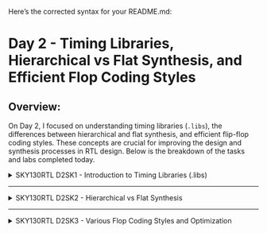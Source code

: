 Here’s the corrected syntax for your README.md:

# Day 2 - Timing Libraries, Hierarchical vs Flat Synthesis, and Efficient Flop Coding Styles

## Overview:
On Day 2, I focused on understanding timing libraries (`.libs`), the differences between hierarchical and flat synthesis, and efficient flip-flop coding styles. These concepts are crucial for improving the design and synthesis processes in RTL design. Below is the breakdown of the tasks and labs completed today.

<details>
  <summary>SKY130RTL D2SK1 - Introduction to Timing Libraries (.libs)</summary>

  ### Introduction to .lib Files (Parts 1-3)
  - Studied the structure and significance of `.lib` files, which are essential for timing analysis and cell characterization.
  - Analyzed timing arcs, cell delays, and power information contained in `.lib` files.
  - Explanation of .lib library:
     - File path: `!gvim ../mylib/lib/sky130_fd_sc_hd__tt_025C_1v80.lib`
     - Key breakdown:
       - `tt`: typical (Process)
       - `025C`: 77 °F (Temperature)
       - `1v80`: Voltage
     - ![lib filename explanation](https://github.com/user-attachments/assets/8e2fac9d-6ef7-4dce-8e20-e829e6c7bbef)
       <img width="594" alt="Screenshot 2024-10-23 at 10 48 57 AM" src="https://github.com/user-attachments/assets/b45fc544-f0ea-4148-ae2c-7318dc72fc6f">
  - The logic gate `sky130_fd_sc_hd__a2111o_1`:
     - Has 5 inputs (A1, A2, B1, C1, D1), resulting in 2^5 = 32 possible input combinations.
     - Gate function explained:
       - `a2111o`:
         - `a`: represents the AND gate.
         - `o`: represents the OR gate.
         - `2111`: indicates the structure:
           - Two inputs (A1, A2) go into an AND gate.
           - The result of the AND gate feeds into the first input of a 4-input OR gate (A1, A2, B1, C1, D1).
     - ![Gate explanation](https://github.com/user-attachments/assets/65f2c6bb-37e8-4b5a-9481-8261973ef198)
     - As the number of gates increases, the area also increases, i.e., a larger cell is employing wider transistors.
     - Wider cells are faster but require larger areas and consume more power.
     - Smaller cells have more delay but require less area and consume less power.
     - <img width="1392" alt="Screenshot 2024-10-23 at 11 32 28 AM" src="https://github.com/user-attachments/assets/487a0c75-c2db-4eae-9e8a-a0f992110ac2">

</details>

----------------------------------------------------------------------------------------------------------------------------------------------------------------------------

<details>
  <summary>SKY130RTL D2SK2 - Hierarchical vs Flat Synthesis</summary>

  ### Hierarchical vs Flat Synthesis (Parts 1-2)
  - Understood how hierarchical synthesis allows for modular design, while flat synthesis provides a single-level design view.
  - Conducted synthesis experiments to observe the impact on area, power, and performance.
  
    Example:
    ```verilog
    module sub_module2 (input a, input b, output y);
	    assign y = a | b;
    endmodule
  
    module sub_module1 (input a, input b, output y);
	    assign y = a & b;
    endmodule

    module multiple_modules (input a, input b, input c, output y);
	    wire net1;
	    sub_module1 u1(.a(a),.b(b),.y(net1));  // net1 = a & b
	    sub_module2 u2(.a(net1),.b(c),.y(y));  // y = net1 | c, i.e., y = a & b + c;
    endmodule
    ```
    
    #### After synthesis
    <img width="628" alt="Screenshot 2024-10-23 at 12 29 24 PM" src="https://github.com/user-attachments/assets/6927187b-04af-44e8-ba60-48db3aefbd9e">
		
    **multiple_modules**
    <img width="263" alt="Screenshot 2024-10-23 at 12 34 11 PM" src="https://github.com/user-attachments/assets/3431a5ca-2378-4106-ae19-3233d59fbff2">
    
    **sub_module1**
    <br><img width="262" alt="Screenshot 2024-10-23 at 12 34 35 PM" src="https://github.com/user-attachments/assets/1a840c8c-9809-4337-bd3d-c0eb55fcb740">
    
    **sub_module2**
    <br><img width="260" alt="Screenshot 2024-10-23 at 12 35 04 PM" src="https://github.com/user-attachments/assets/daf0dcde-46e2-43f7-9d1a-7cd56d40ed23">
    
    **design hierarchy**
    <br><img width="254" alt="Screenshot 2024-10-23 at 12 35 32 PM" src="https://github.com/user-attachments/assets/60bc031d-7865-411f-836d-017b0657f710">
    
    **Linking to liberty file**
    <img width="557" alt="Screenshot 2024-10-23 at 7 44 43 PM" src="https://github.com/user-attachments/assets/fda168af-7074-43f5-885a-dc52c7ab1b17">
    
    **Output**
    <img width="928" alt="Screenshot 2024-10-23 at 7 46 49 PM" src="https://github.com/user-attachments/assets/c10a87d2-1504-4e6d-b966-3d8853217659">
		
    **Writing netlists**
    ```bash
    write_verilog -noattr multiple_modules_netlist.v
    ```
    <img width="282" alt="Screenshot 2024-10-23 at 7 48 34 PM" src="https://github.com/user-attachments/assets/eca53284-8f78-467b-b9cf-5be39335b359">
    <br>
    <img width="569" alt="Screenshot 2024-10-23 at 8 27 42 PM" src="https://github.com/user-attachments/assets/81b2a745-0722-4865-b841-2045f82e65db">

    
    <img width="664" alt="Screenshot 2024-10-23 at 8 04 51 PM" src="https://github.com/user-attachments/assets/75400a5a-b918-4703-9a51-98cf8225b0c9"><br>

    **Flat netlist**
    ```bash
    flatten
    ```
    <br>
    <img width="352" alt="Screenshot 2024-10-23 at 8 31 00 PM" src="https://github.com/user-attachments/assets/6c291d00-46f5-4ec5-93ef-0af30ecf619d">
		
    <img width="564" alt="Screenshot 2024-10-23 at 8 33 46 PM" src="https://github.com/user-attachments/assets/1e0d0a1c-0a3e-451d-b777-b1eb9b90e672">
    
    **Output**<br>
    <br><img width="1435" alt="Screenshot 2024-10-23 at 8 34 46 PM" src="https://github.com/user-attachments/assets/72e43ef5-83be-46be-9132-8c6fab7b5882">
    
    **sub_module.v**
    <br><img width="292" alt="Screenshot 2024-10-23 at 8 37 08 PM" src="https://github.com/user-attachments/assets/cc57b91e-6dbd-4caa-b86e-22f61ed8aeaf">
    
    **Linking to netlist**
    <br><img width="442" alt="Screenshot 2024-10-23 at 8 37 44 PM" src="https://github.com/user-attachments/assets/22c926f2-f3ee-4d74-b465-8c9efe546d97">
    
    **Output**
    <br><img width="742" alt="Screenshot 2024-10-23 at 8 38 20 PM" src="https://github.com/user-attachments/assets/4bbee867-044b-4a88-995a-a620d1b45dec">
    
    - When we have multiple instances of the same module.
    - To get rid of this redundancy, we flatten the netlist.
		
</details>

----------------------------------------------------------------------------------------------------------------------------------------------------------------------------

<details>
  <summary>SKY130RTL D2SK3 - Various Flop Coding Styles and Optimization</summary>

  ### Why Flops and Flop Coding Styles
  - Learned about the importance of flip-flops in digital design and explored different flop coding styles.
  - Flops are used to minimize the glitches.
  - <img width="720" alt="Screenshot 2024-10-23 at 7 27 47 PM" src="https://github.com/user-attachments/assets/c0488023-1a2c-46ae-955d-955815aab11c">
  #### Flop Coding Styles

  **dff_asyncres.v**
  ```verilog
    module dff_asyncres ( input clk ,  input async_reset , input d , output reg q );
    always @ (posedge clk , posedge async_reset)
    begin
	if(async_reset)
	    q <= 1'b0;
	else	
	    q <= d;
    end
    endmodule
  ```
   **Waveforms**
![WhatsApp Image 2024-10-23 at 19 01 24](https://github.com/user-attachments/assets/82f4bc94-4b1e-418b-bb9f-6f1e52d45df2)
**dff_syncres.**
```verilog
module dff_syncres ( input clk , input async_reset , input sync_reset , input d , output reg q );
always @ (posedge clk )
begin
	if (sync_reset)
		q <= 1'b0;
	else	
		q <= d;
end
endmodule
```
**Waveforms**
![WhatsApp Image 2024-10-23 at 19 37 15](https://github.com/user-attachments/assets/8d5e39c9-977b-4801-bfd5-9397bdf07d3d)


  ### Lab of Asyncronous Flop Synthesis Simulations 
  **dff_asyncres.v**
  ```verilog
module dff_asyncres ( input clk ,  input async_reset , input d , output reg q );
always @ (posedge clk , posedge async_reset)
begin
	if(async_reset)
		q <= 1'b0;
	else	
		q <= d;
end
endmodule
```
<img width="1286" alt="Screenshot 2024-10-24 at 9 25 00 AM" src="https://github.com/user-attachments/assets/880462f3-c69c-4e6b-9ac1-86a9f8e72650">

**dff_async_set.v**
```verilog
module dff_async_set ( input clk ,  input async_set , input d , output reg q );
always @ (posedge clk , posedge async_set)
begin
	if(async_set)
		q <= 1'b1;
	else	
		q <= d;
end
endmodule
```
<img width="1285" alt="Screenshot 2024-10-24 at 9 27 24 AM" src="https://github.com/user-attachments/assets/0dfc239e-1007-412b-b14b-72165391f41c">

### Lab of Syncronous Flop Synthesis Simulations 
**dff_syncres.v**
<img width="314" alt="Screenshot 2024-10-24 at 9 41 40 AM" src="https://github.com/user-attachments/assets/cce3482e-ca65-4e01-aadb-246202de04a3">

**Output**
<img width="855" alt="Screenshot 2024-10-24 at 9 43 51 AM" src="https://github.com/user-attachments/assets/02117e39-8828-45c8-ac16-3bea622eadcf">

**dff_async_set.v**
<img width="361" alt="Screenshot 2024-10-24 at 9 56 23 AM" src="https://github.com/user-attachments/assets/dc3de8fb-3e91-41bc-802a-74827495563d">

**Output**
<img width="923" alt="Screenshot 2024-10-24 at 10 00 45 AM" src="https://github.com/user-attachments/assets/177f96c6-fc1d-4b64-8441-e2a515d90d3d">

**dff_syncres.v**
<img width="306" alt="Screenshot 2024-10-24 at 10 02 33 AM" src="https://github.com/user-attachments/assets/976bd57e-2ae1-4790-b07f-e1f569b52bfe">

**Output**
<img width="889" alt="Screenshot 2024-10-24 at 10 03 58 AM" src="https://github.com/user-attachments/assets/7d6c40b0-9b2b-4123-b818-a83985370f4c">

**Expected Output vs Original Output**
<img width="1320" alt="Screenshot 2024-10-24 at 10 07 50 AM" src="https://github.com/user-attachments/assets/4f62104f-8c44-476b-a51d-7c1855e1ef15">

  ### Interesting Optimizations
  - Applied optimizations to the flop designs to reduce area and improve performance.
    



</details>




